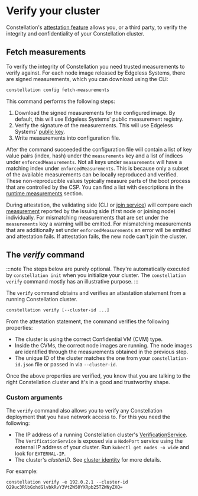 # Verify your cluster

Constellation's [attestation feature](../architecture/attestation.md) allows you, or a third party, to verify the integrity and confidentiality of your Constellation cluster.

## Fetch measurements

To verify the integrity of Constellation you need trusted measurements to verify against. For each node image released by Edgeless Systems, there are signed measurements, which you can download using the CLI:

```bash
constellation config fetch-measurements
```

This command performs the following steps:
1. Download the signed measurements for the configured image. By default, this will use Edgeless Systems' public measurement registry.
2. Verify the signature of the measurements. This will use Edgeless Systems' [public key](https://edgeless.systems/es.pub).
3. Write measurements into configuration file.

After the command succeeded the configuration file will contain a list of key value pairs (index, hash) under the `measurements` key and a list of indices under `enforcedMeasurements`.
Not all keys under `measurements` will have a matching index under `enforcedMeasurements`.
This is because only a subset of the available measurements can be locally reproduced and verified.
These non-reproducible values typically measure parts of the boot process that are controlled by the CSP.
You can find a list with descriptions in the [runtime measurements](../architecture/attestation.md#runtime-measurements) section.

During attestation, the validating side (CLI or [join service](../architecture/components.md#joinservice)) will compare each [measurement](../architecture/attestation.md##runtime-measurement) reported by the issuing side (first node or joining node) individually.
For mismatching measurements that are set under the `measurements` key a warning will be emitted.
For mismatching measurements that are additionally set under `enforcedMeasurements` an error will be emitted and attestation fails.
If attestation fails, the new node can't join the cluster.

## The *verify* command

:::note
The steps below are purely optional. They're automatically executed by `constellation init` when you initialize your cluster. The `constellation verify` command mostly has an illustrative purpose.
:::

The `verify` command obtains and verifies an attestation statement from a running Constellation cluster.

```bash
constellation verify [--cluster-id ...]
```

From the attestation statement, the command verifies the following properties:
* The cluster is using the correct Confidential VM (CVM) type.
* Inside the CVMs, the correct node images are running. The node images are identified through the measurements obtained in the previous step.
* The unique ID of the cluster matches the one from your `constellation-id.json` file or passed in via `--cluster-id`.

Once the above properties are verified, you know that you are talking to the right Constellation cluster and it's in a good and trustworthy shape.

### Custom arguments

The `verify` command also allows you to verify any Constellation deployment that you have network access to. For this you need the following:

* The IP address of a running Constellation cluster's [VerificationService](../architecture/components.md#verification-service). The `VerificationService` is exposed via a `NodePort` service using the external IP address of your cluster. Run `kubectl get nodes -o wide` and look for `EXTERNAL-IP`.
* The cluster's *clusterID*. See [cluster identity](../architecture/keys.md#cluster-identity) for more details.

For example:

```shell-session
constellation verify -e 192.0.2.1 --cluster-id Q29uc3RlbGxhdGlvbkRvY3VtZW50YXRpb25TZWNyZXQ=
```
